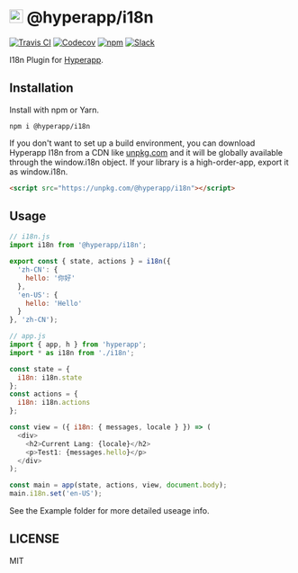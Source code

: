 # <img height=24 src=https://cdn.rawgit.com/jorgebucaran/f53d2c00bafcf36e84ffd862f0dc2950/raw/882f20c970ff7d61aa04d44b92fc3530fa758bc0/Hyperapp.svg> @hyperapp/i18n

[![Travis CI](https://img.shields.io/travis/hyperapp/i18n/master.svg)](https://travis-ci.org/hyperapp/i18n) [![Codecov](https://img.shields.io/codecov/c/github/hyperapp/i18n/master.svg)](https://codecov.io/gh/hyperapp/i18n) [![npm](https://img.shields.io/npm/v/@hyperapp/i18n.svg)](https://www.npmjs.org/package/@hyperapp/i18n) [![Slack](https://hyperappjs.herokuapp.com/badge.svg)](https://hyperappjs.herokuapp.com "Join us")

I18n Plugin for [Hyperapp](https://github.com/hyperapp/hyperapp).

## Installation

Install with npm or Yarn.

```
npm i @hyperapp/i18n
```

If you don't want to set up a build environment, you can download Hyperapp I18n from a CDN like [unpkg.com](https://unpkg.com/@hyperapp/i18n) and it will be globally available through the window.i18n object. If your library is a high-order-app, export it as window.i18n.

```html
<script src="https://unpkg.com/@hyperapp/i18n"></script>
```

## Usage

```js
// i18n.js
import i18n from '@hyperapp/i18n';

export const { state, actions } = i18n({
  'zh-CN': {
    hello: '你好'
  },
  'en-US': {
    hello: 'Hello'
  }
}, 'zh-CN');

// app.js
import { app, h } from 'hyperapp';
import * as i18n from './i18n';

const state = {
  i18n: i18n.state
};
const actions = {
  i18n: i18n.actions
};

const view = ({ i18n: { messages, locale } }) => (
  <div>
    <h2>Current Lang: {locale}</h2>
    <p>Test1: {messages.hello}</p>
  </div>
);

const main = app(state, actions, view, document.body);
main.i18n.set('en-US');
```

See the Example folder for more detailed useage info.

## LICENSE

MIT
